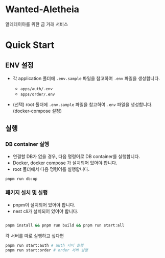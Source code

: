 # Wanted-Aletheia

알레테이아를 위한 금 거래 서비스

# Quick Start

## ENV 설정

- 각 application 폴더에 `.env.sample` 파일을 참고하여 `.env` 파일을 생성합니다.

  - `apps/auth/.env`
  - `apps/order/.env`

- (선택) root 폴더에 `.env.sample` 파일을 참고하여 `.env` 파일을 생성합니다. (docker-compose 설정)

## 실행

### DB container 실행

- 연결할 DB가 없을 경우, 다음 명령어로 DB container를 실행합니다.
- Docker, docker compose 가 설치되어 있어야 합니다.
- root 폴더에서 다음 명령어를 실행합니다.

```bash
pnpm run db:up
```

### 패키지 설치 및 실행

- pnpm이 설치되어 있어야 합니다.
- nest cli가 설치되어 있어야 합니다.

```bash

pnpm install && pnpm run build && pnpm run start:all

```

각 서버를 따로 실행하고 싶다면

```bash
pnpm run start:auth # auth 서버 실행
pnpm run start:order # order 서버 실행
```
